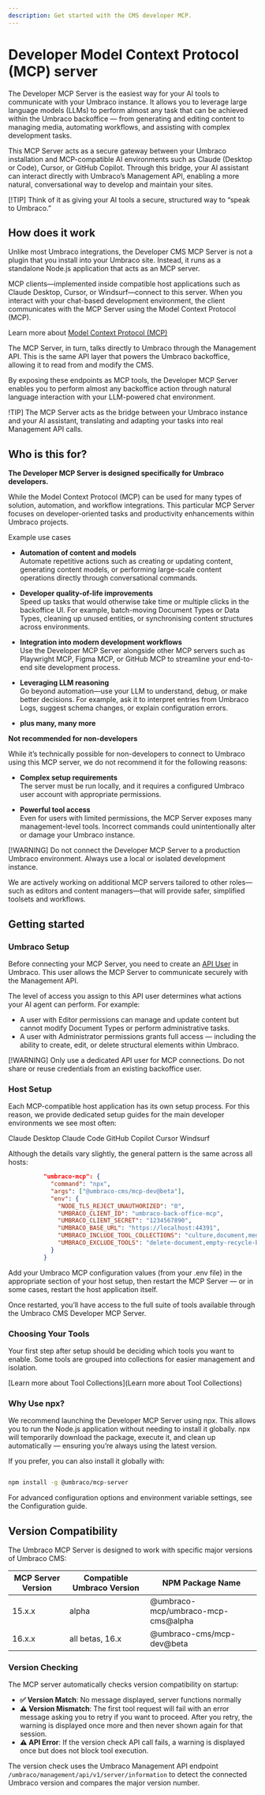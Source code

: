 ```yaml
---
description: Get started with the CMS developer MCP.
---
```


# Developer Model Context Protocol (MCP) server

The Developer MCP Server is the easiest way for your AI tools to communicate with your Umbraco instance. It allows you to leverage large language models (LLMs) to perform almost any task that can be achieved within the Umbraco backoffice — from generating and editing content to managing media, automating workflows, and assisting with complex development tasks.

This MCP Server acts as a secure gateway between your Umbraco installation and MCP-compatible AI environments such as Claude (Desktop or Code), Cursor, or GitHub Copilot. Through this bridge, your AI assistant can interact directly with Umbraco’s Management API, enabling a more natural, conversational way to develop and maintain your sites.

[!TIP]
Think of it as giving your AI tools a secure, structured way to “speak to Umbraco.”

## How does it work

Unlike most Umbraco integrations, the Developer CMS MCP Server is not a plugin that you install into your Umbraco site.
Instead, it runs as a standalone Node.js application that acts as an MCP server.

MCP clients—implemented inside compatible host applications such as Claude Desktop, Cursor, or Windsurf—connect to this server. When you interact with your chat-based development environment, the client communicates with the MCP Server using the Model Context Protocol (MCP).

Learn more about [Model Context Protocol (MCP)](./model-context-protocol.md)

The MCP Server, in turn, talks directly to Umbraco through the Management API. This is the same API layer that powers the Umbraco backoffice, allowing it to read from and modify the CMS.

By exposing these endpoints as MCP tools, the Developer MCP Server enables you to perform almost any backoffice action through natural language interaction with your LLM-powered chat environment.

!TIP]
The MCP Server acts as the bridge between your Umbraco instance and your AI assistant, translating and adapting your tasks into real Management API calls.

## Who is this for?

**The Developer MCP Server is designed specifically for Umbraco developers.**

While the Model Context Protocol (MCP) can be used for many types of solution, automation, and workflow integrations. This particular MCP Server focuses on developer-oriented tasks and productivity enhancements within Umbraco projects.

Example use cases

- **Automation of content and models**  
Automate repetitive actions such as creating or updating content, generating content models, or performing large-scale content operations directly through conversational commands.

- **Developer quality-of-life improvements**  
Speed up tasks that would otherwise take time or multiple clicks in the backoffice UI. For example, batch-moving Document Types or Data Types, cleaning up unused entities, or synchronising content structures across environments.

- **Integration into modern development workflows**  
Use the Developer MCP Server alongside other MCP servers such as Playwright MCP, Figma MCP, or GitHub MCP to streamline your end-to-end site development process.

- **Leveraging LLM reasoning**  
Go beyond automation—use your LLM to understand, debug, or make better decisions. For example, ask it to interpret entries from Umbraco Logs, suggest schema changes, or explain configuration errors.

- **plus many, many more**

**Not recommended for non-developers**

While it’s technically possible for non-developers to connect to Umbraco using this MCP server, we do not recommend it for the following reasons:

- **Complex setup requirements**  
The server must be run locally, and it requires a configured Umbraco user account with appropriate permissions.

- **Powerful tool access**  
Even for users with limited permissions, the MCP Server exposes many management-level tools. Incorrect commands could unintentionally alter or damage your Umbraco instance.

[!WARNING]
Do not connect the Developer MCP Server to a production Umbraco environment. 
Always use a local or isolated development instance.

We are actively working on additional MCP servers tailored to other roles—such as editors and content managers—that will provide safer, simplified toolsets and workflows.

## Getting started

### Umbraco Setup

Before connecting your MCP Server, you need to create an [API User](../../fundamentals/data/users/api-users) in Umbraco. This user allows the MCP Server to communicate securely with the Management API.

The level of access you assign to this API user determines what actions your AI agent can perform.
For example:

- A user with Editor permissions can manage and update content but cannot modify Document Types or perform administrative tasks.
- A user with Administrator permissions grants full access — including the ability to create, edit, or delete structural elements within Umbraco.

[!WARNING]
Only use a dedicated API user for MCP connections. Do not share or reuse credentials from an existing backoffice user.

### Host Setup

Each MCP-compatible host application has its own setup process. For this reason, we provide dedicated setup guides for the main developer environments we see most often:

Claude Desktop
Claude Code
GitHub Copilot
Cursor
Windsurf

Although the details vary slightly, the general pattern is the same across all hosts:

``` json
          "umbraco-mcp": {
            "command": "npx",
            "args": ["@umbraco-cms/mcp-dev@beta"],
            "env": {
              "NODE_TLS_REJECT_UNAUTHORIZED": "0",
              "UMBRACO_CLIENT_ID": "umbraco-back-office-mcp",
              "UMBRACO_CLIENT_SECRET": "1234567890",
              "UMBRACO_BASE_URL": "https://localhost:44391",
              "UMBRACO_INCLUDE_TOOL_COLLECTIONS": "culture,document,media",
              "UMBRACO_EXCLUDE_TOOLS": "delete-document,empty-recycle-bin"
            }
          }
```

Add your Umbraco MCP configuration values (from your .env file) in the appropriate section of your host setup, then restart the MCP Server — or in some cases, restart the host application itself.

Once restarted, you’ll have access to the full suite of tools available through the Umbraco CMS Developer MCP Server.

### Choosing Your Tools

Your first step after setup should be deciding which tools you want to enable.
Some tools are grouped into collections for easier management and isolation.

[Learn more about Tool Collections](Learn more about Tool Collections)

### Why Use npx?

We recommend launching the Developer MCP Server using npx.
This allows you to run the Node.js application without needing to install it globally.
npx will temporarily download the package, execute it, and clean up automatically — ensuring you’re always using the latest version.

If you prefer, you can also install it globally with:

``` bash

npm install -g @umbraco/mcp-server

```

For advanced configuration options and environment variable settings, see the Configuration guide.

## Version Compatibility

The Umbraco MCP Server is designed to work with specific major versions of Umbraco CMS:

| MCP Server Version | Compatible Umbraco Version | NPM Package Name                     |
|--------------------|----------------------------|--------------------------------------|
| 15.x.x             | alpha                      | @umbraco-mcp/umbraco-mcp-cms@alpha   |
| 16.x.x             | all betas, 16.x            | @umbraco-cms/mcp-dev@beta            |

### Version Checking

The MCP server automatically checks version compatibility on startup:

- **✅ Version Match**: No message displayed, server functions normally
- **⚠️ Version Mismatch**: The first tool request will fail with an error message asking you to retry if you want to proceed. After you retry, the warning is displayed once more and then never shown again for that session.
- **⚠️ API Error**: If the version check API call fails, a warning is displayed once but does not block tool execution.

The version check uses the Umbraco Management API endpoint `/umbraco/management/api/v1/server/information` to detect the connected Umbraco version and compares the major version number.

